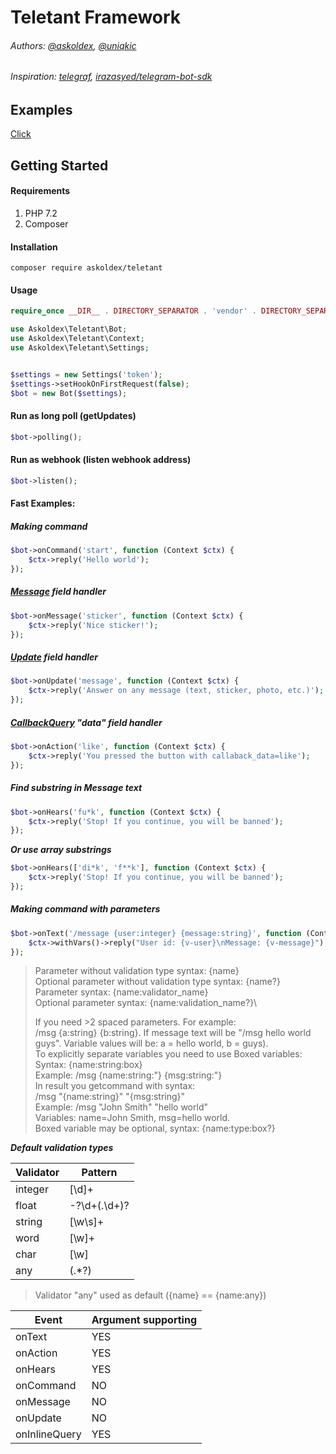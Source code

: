 # Teletant Framework
###### Authors: [@askoldex](https://t.me/monarkhov), [@uniqkic](https://t.me/uniqkic)
###### Inspiration: [telegraf](https://github.com/telegraf/telegraf), [irazasyed/telegram-bot-sdk](https://github.com/irazasyed/telegram-bot-sdk)

## Examples

[Click](https://github.com/askoldex/teletant-examples)

## Getting Started
#### Requirements
1. PHP 7.2
2. Composer

#### Installation
`composer require askoldex/teletant`

#### Usage
```php
require_once __DIR__ . DIRECTORY_SEPARATOR . 'vendor' . DIRECTORY_SEPARATOR . 'autoload.php';

use Askoldex\Teletant\Bot;
use Askoldex\Teletant\Context;
use Askoldex\Teletant\Settings;


$settings = new Settings('token');
$settings->setHookOnFirstRequest(false);
$bot = new Bot($settings);
```

#### Run as long poll (getUpdates)
```php
$bot->polling();
```

#### Run as webhook (listen webhook address)
```php
$bot->listen();
```

#### Fast Examples:
##### Making command
```php
$bot->onCommand('start', function (Context $ctx) {
    $ctx->reply('Hello world');
});
```

##### [Message](https://core.telegram.org/bots/api#message) field handler
```php
$bot->onMessage('sticker', function (Context $ctx) {
    $ctx->reply('Nice sticker!');
});
```

##### [Update](https://core.telegram.org/bots/api#update) field handler
```php
$bot->onUpdate('message', function (Context $ctx) {
    $ctx->reply('Answer on any message (text, sticker, photo, etc.)');
});
```

##### [CallbackQuery](https://core.telegram.org/bots/api#callbackquery) "data" field handler
```php
$bot->onAction('like', function (Context $ctx) {
    $ctx->reply('You pressed the button with callaback_data=like');
});
```

##### Find substring in Message text
```php
$bot->onHears('fu*k', function (Context $ctx) {
    $ctx->reply('Stop! If you continue, you will be banned');
});
```
***Or use array substrings***
```php
$bot->onHears(['di*k', 'f**k'], function (Context $ctx) {
    $ctx->reply('Stop! If you continue, you will be banned');
});
```



##### Making command with parameters
```php
$bot->onText('/message {user:integer} {message:string}', function (Context $ctx) {
    $ctx->withVars()->reply("User id: {v-user}\nMessage: {v-message}");
});
```
> Parameter without validation type syntax: {name}\
> Optional parameter without validation type syntax: {name?}\
> Parameter syntax: {name:validator_name}\
> Optional parameter syntax: {name:validation_name?}\
>
> If you need >2 spaced parameters. For example:\
> /msg {a:string} {b:string}. If message text will be "/msg hello world guys". Variable values will be: a = hello world, b = guys).\
>To explicitly separate variables you need to use Boxed variables:\
> Syntax: {name:string:box}\
> Example: /msg {name:string:"} {msg:string:"}\
> In result you getcommand with syntax:\
> /msg "{name:string}" "{msg:string}"\
> Example: /msg "John Smith" "hello world"\
> Variables: name=John Smith, msg=hello world.\
> Boxed variable may be optional, syntax: {name:type:box?}

***Default validation types***

| Validator  | Pattern |
| ------------- | ------------- |
| integer  | [\d]+  |
| float  | -?\d+(\.\d+)?  |
| string  | [\w\s]+  |
| word  | [\w]+ |
| char  | [\w] |
| any  | (.*?) |

> Validator "any" used as default ({name} == {name:any})

| Event  | Argument supporting |
| ------------- | ------------- |
| onText  | YES  |
| onAction  | YES |
| onHears  | YES  |
| onCommand  | NO|
| onMessage  | NO |
| onUpdate  | NO |
| onInlineQuery  | YES |
